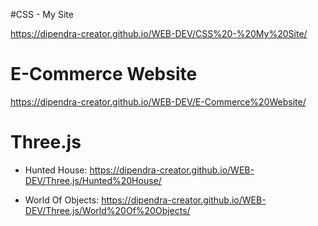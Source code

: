 #CSS - My Site

https://dipendra-creator.github.io/WEB-DEV/CSS%20-%20My%20Site/

# E-Commerce Website

https://dipendra-creator.github.io/WEB-DEV/E-Commerce%20Website/

# Three.js 

* Hunted House: 
https://dipendra-creator.github.io/WEB-DEV/Three.js/Hunted%20House/

* World Of Objects: 
https://dipendra-creator.github.io/WEB-DEV/Three.js/World%20Of%20Objects/
